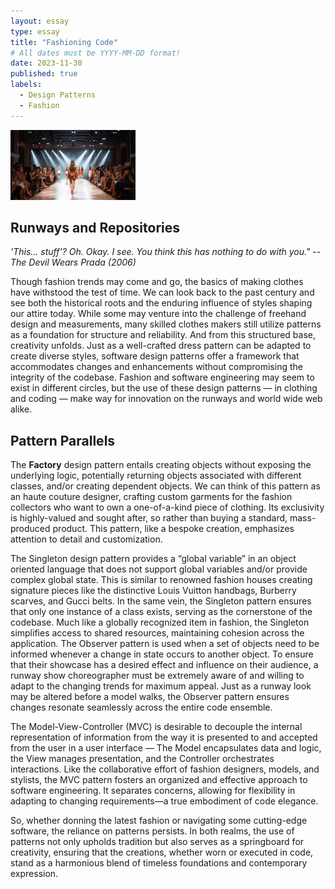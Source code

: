 ```yaml
---
layout: essay
type: essay
title: "Fashioning Code"
# All dates must be YYYY-MM-DD format!
date: 2023-11-30
published: true
labels:
  - Design Patterns
  - Fashion
---
```


<img width="200px" class="rounded float-start pe-4" src="../img/fashion.jpg">

## Runways and Repositories

*'This... stuff'? Oh. Okay. I see. You think this has nothing to do with you." -- The Devil Wears Prada (2006)*

Though fashion trends may come and go, the basics of making clothes have withstood the test of time. We can look back to the past century and see both the historical roots and the enduring influence of styles shaping our attire today. While some may venture into the challenge of freehand design and measurements, many skilled clothes makers still utilize patterns as a foundation for structure and reliability. And from this structured base, creativity unfolds. Just as a well-crafted dress pattern can be adapted to create diverse styles, software design patterns offer a framework that accommodates changes and enhancements without compromising the integrity of the codebase. Fashion and software engineering may seem to exist in different circles, but the use of these design patterns — in clothing and coding — make way for innovation on the runways and world wide web alike. 

## Pattern Parallels
The **Factory** design pattern entails creating objects without exposing the underlying logic, potentially returning objects associated with different classes, and/or creating dependent objects. We can think of this pattern as an haute couture designer, crafting custom garments for the fashion collectors who want to own a one-of-a-kind piece of clothing. Its exclusivity is highly-valued and sought after, so rather than buying a standard, mass-produced product. This pattern, like a bespoke creation, emphasizes attention to detail and customization.

The Singleton design pattern provides a “global variable” in an object oriented language that does not support global variables and/or provide complex global state. This is similar to renowned fashion houses creating signature pieces like the distinctive Louis Vuitton handbags, Burberry scarves, and Gucci belts. In the same vein, the Singleton pattern ensures that only one instance of a class exists, serving as the cornerstone of the codebase.  Much like a globally recognized item in fashion, the Singleton simplifies access to shared resources, maintaining cohesion across the application.
The Observer pattern is used when a set of objects need to be informed whenever a change in state occurs to another object. To ensure that their showcase has a desired effect and influence on their audience, a runway show choreographer must be extremely aware of and willing to adapt to the changing trends for maximum appeal. Just as a runway look may be altered before a model walks, the Observer pattern ensures changes resonate seamlessly across the entire code ensemble.

The Model-View-Controller (MVC) is desirable to decouple the internal representation of information from the way it is presented to and accepted from the user in a user interface — The Model encapsulates data and logic, the View manages presentation, and the Controller orchestrates interactions. Like the collaborative effort of fashion designers, models, and stylists, the MVC pattern fosters an organized and effective approach to software engineering. It separates concerns, allowing for flexibility in adapting to changing requirements—a true embodiment of code elegance.

So, whether donning the latest fashion or navigating some cutting-edge software, the reliance on patterns persists. In both realms, the use of patterns not only upholds tradition but also serves as a springboard for creativity, ensuring that the creations, whether worn or executed in code, stand as a harmonious blend of timeless foundations and contemporary expression.



